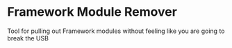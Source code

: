 # Framework Module Remover
Tool for pulling out Framework modules without feeling like you are going to break the USB
